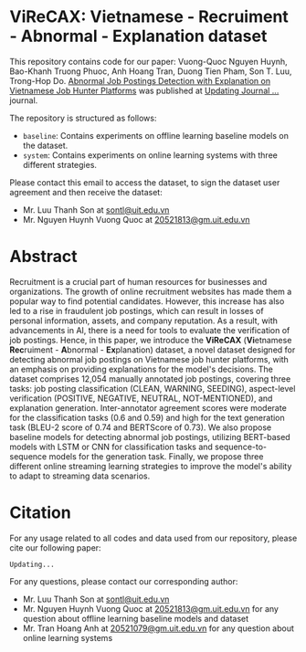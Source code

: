 # ViReCAX: Vietnamese - Recruiment - Abnormal - Explanation dataset

This repository contains code for our paper: Vuong-Quoc Nguyen Huynh, Bao-Khanh Truong Phuoc, Anh Hoang Tran, Duong Tien Pham, Son T. Luu, Trong-Hop Do. [Abnormal Job Postings Detection with Explanation on Vietnamese Job Hunter Platforms](https://arxiv.org/) was published at [Updating Journal ...](https://arxiv.org/) journal.

The repository is structured as follows:
  - `baseline`: Contains experiments on offline learning baseline models on the dataset.
  - `system`: Contains experiments on online learning systems with three different strategies.

Please contact this email to access the dataset, to sign the dataset user agreement and then receive the dataset:
  - Mr. Luu Thanh Son at sontl@uit.edu.vn
  - Mr. Nguyen Huynh Vuong Quoc at 20521813@gm.uit.edu.vn

# Abstract
Recruitment is a crucial part of human resources for businesses and organizations. The growth of online recruitment websites has made them a popular way to find potential candidates. However, this increase has also led to a rise in fraudulent job postings, which can result in losses of personal information, assets, and company reputation. As a result, with advancements in AI, there is a need for tools to evaluate the verification of job postings. Hence, in this paper, we introduce the **ViReCAX** (**Vi**etnamese **Rec**ruiment - **A**bnormal - **Ex**planation) dataset, a novel dataset designed for detecting abnormal job postings on Vietnamese job hunter platforms, with an emphasis on providing explanations for the model's decisions. The dataset comprises 12,054 manually annotated job postings, covering three tasks: job posting classification (CLEAN, WARNING, SEEDING), aspect-level verification (POSITIVE, NEGATIVE, NEUTRAL, NOT-MENTIONED), and explanation generation. Inter-annotator agreement scores were moderate for the classification tasks (0.6 and 0.59) and high for the text generation task (BLEU-2 score of 0.74 and BERTScore of 0.73). We also propose baseline models for detecting abnormal job postings, utilizing BERT-based models with LSTM or CNN for classification tasks and sequence-to-sequence models for the generation task. Finally, we propose three different online streaming learning strategies to improve the model's ability to adapt to streaming data scenarios.

# Citation
For any usage related to all codes and data used from our repository, please cite our following paper:
```
Updating...
```

For any questions, please contact our corresponding author:
  - Mr. Luu Thanh Son at sontl@uit.edu.vn
  - Mr. Nguyen Huynh Vuong Quoc at 20521813@gm.uit.edu.vn for any question about offline learning baseline models and dataset
  - Mr. Tran Hoang Anh at 20521079@gm.uit.edu.vn for any question about online learning systems
